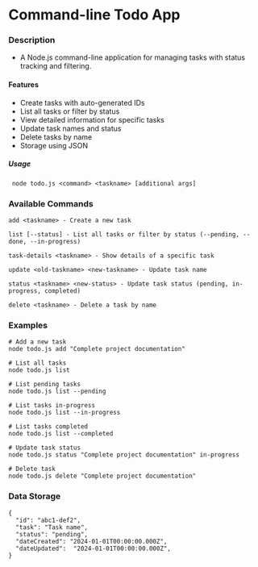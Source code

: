 # Command-line Todo App

### Description

- A Node.js command-line application for managing tasks with status tracking and filtering.

#### Features

- Create tasks with auto-generated IDs
- List all tasks or filter by status
- View detailed information for specific tasks
- Update task names and status
- Delete tasks by name
- Storage using JSON

##### Usage

```
 node todo.js <command> <taskname> [additional args]
```

### Available Commands

```
add <taskname> - Create a new task

list [--status] - List all tasks or filter by status (--pending, --done, --in-progress)

task-details <taskname> - Show details of a specific task

update <old-taskname> <new-taskname> - Update task name

status <taskname> <new-status> - Update task status (pending, in-progress, completed)

delete <taskname> - Delete a task by name

```

### Examples

```
# Add a new task
node todo.js add "Complete project documentation"

# List all tasks
node todo.js list

# List pending tasks
node todo.js list --pending

# List tasks in-progress
node todo.js list --in-progress

# List tasks completed
node todo.js list --completed

# Update task status
node todo.js status "Complete project documentation" in-progress

# Delete task
node todo.js delete "Complete project documentation"

```

### Data Storage

```
{
  "id": "abc1-def2",
  "task": "Task name",
  "status": "pending",
  "dateCreated": "2024-01-01T00:00:00.000Z",
  "dateUpdated":  "2024-01-01T00:00:00.000Z",
}

```
